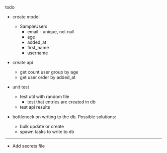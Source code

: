 todo

- create model
  - SampleUsers
    - email - unique, not null
    - age
    - added_at
    - first_name
    - username
- create api
  - get count user group by age
  - get user order by added_at

- unit test
  - test util with random file
    - test that entries are created in db
  - test api results

- bottleneck on writing to the db. Possible solutions:
  - bulk update or create
  - spawn tasks to write to db

-------
- Add secrets file
